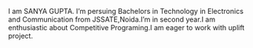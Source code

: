 I am SANYA GUPTA. I’m persuing Bachelors in Technology  in Electronics and Communication from JSSATE,Noida.I’m in second year.I am enthusiastic about Competitive Programing.I am eager to work with uplift project.

